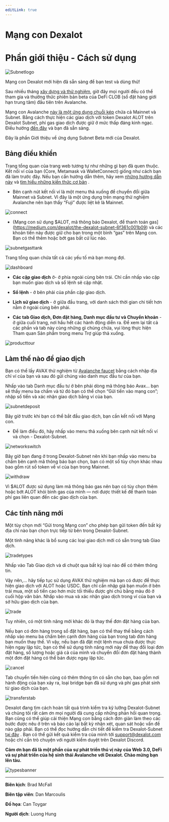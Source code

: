 ```yaml
---
editLink: true
---
```


# Mạng con Dexalot

# Phần giới thiệu - Cách sử dụng

![Subnetlogo](/images/howtouse/Subnetlogo.png)

Mạng con Dexalot mới hiện đã sẵn sàng để bạn test và dùng thử!

Sau nhiều tháng [xây dựng và thử nghiệm](https://medium.com/dexalot/th%E1%BB%AD-nghi%E1%BB%87m-c%C3%B4ng-khai-dexalot-subnet-b6b364f2af60), giờ đây mọi người đều có thể tham gia và thưởng thức phiên bản beta của DeFi CLOB (sổ đặt hàng giới hạn trung tâm) đầu tiên trên Avalanche.

Mạng con Avalanche [này là một ứng dụng chuỗi kép](https://medium.com/dexalot/the-dexalot-subnet-6f361c001b09) chứa cả Mainnet và Subnet. Bằng cách thực hiện các giao dịch với token Dexalot ALOT trên Dexalot Subnet, phí gas giao dịch được giữ ở mức thấp đáng kinh ngạc. Điều hướng [đến đây](https://app.dexalot-test.com/trade) và bạn đã sẵn sàng.

Đây là phần Giới thiệu về ứng dụng Subnet Beta mới của Dexalot.

<YouTube id="vRvaswPuMNg" />

## Bảng điều khiển

Trang tổng quan của trang web tương tự như những gì bạn đã quen thuộc. Kết nối ví của bạn (Core, Metamask và WalletConnect) giống như cách bạn đã làm trước đây. Nếu bạn cần hướng dẫn thêm, hãy xem [những hướng dẫn này](https://medium.com/dexalot/tagged/dexalot-tutorial) và [tìm hiểu những kiến ​​thức cơ bản](https://medium.com/dexalot/learn-the-basics-e893a62261a3) .

* Bên cạnh nút kết nối ví là một menu thả xuống để chuyển đổi giữa Mainnet và Subnet. Vì đây là một ứng dụng trên mạng thử nghiệm Avalanche nên bạn thấy “Fuji” được liệt kê là Mainnet.

![connect](/images/howtouse/connect.png)

* {Mạng con sử dụng $ALOT, mã thông báo Dexalot, để thanh toán gas](https://medium.com/dexalot/the-dexalot-subnet-6f361c001b09) và các khoản tiền này được giữ cho bạn trong một bình “gas” trên Mạng con. Bạn có thể thêm hoặc bớt gas bất cứ lúc nào.

![subnetgasttank](/images/howtouse/subnetgastank.png)

Trang tổng quan chứa tất cả các yếu tố mà bạn mong đợi.

![dashboard](/images/howtouse/dashboard.png)

* **Các cặp giao dịch** ở- ở phía ngoài cùng bên trái. Chỉ cần nhấp vào cặp bạn muốn giao dịch và sổ lệnh sẽ cập nhật.

* **Sổ lệnh** - ở bên phải của phần cặp giao dịch.

* **Lịch sử giao dịch** - ở giữa đầu trang, với danh sách thời gian chi tiết hơn nằm ở ngoài cùng bên phải.

* **Các tab Giao dịch, Đơn đặt hàng, Danh mục đầu tư và Chuyển khoản** - ở giữa cuối trang, nơi hầu hết các hành động diễn ra. Để xem lại tất cả các phần và tab này cùng những gì chúng chứa, vui lòng thực hiện Tham quan Sản phẩm trong menu Trợ giúp thả xuống.

![producttour](/images/howtouse/producttour.png)

## Làm thế nào để giao dịch

Bạn có thể lấy AVAX thử nghiệm từ [Avalanche faucet](https://faucet.avax.network/) bằng cách nhập địa chỉ ví của bạn và sau đó gửi chúng vào danh mục đầu tư của bạn.

Nhấp vào tab Danh mục đầu tư ở bên phải dòng mã thông báo Avax… bạn sẽ thấy menu ba chấm và từ đó bạn có thể chọn “Gửi tiền vào mạng con”; nhập số tiền và xác nhận giao dịch bằng ví của bạn.

![subnetdeposit](/images/howtouse/subnetdeposit.png)

Bây giờ trước khi bạn có thể bắt đầu giao dịch, bạn cần kết nối với Mạng con.

* Để làm điều đó, hãy nhấp vào menu thả xuống bên cạnh nút kết nối ví và chọn - Dexalot-Subnet.

![networkswitch](/images/howtouse/networkswitch.png)

Bây giờ bạn đang ở trong Dexalot-Subnet nên khi bạn nhấp vào menu ba chấm bên cạnh mã thông báo bạn chọn, bạn có một số tùy chọn khác nhau bao gồm rút số token về ví của bạn trong Mainnet.

![withdraw](/images/howtouse/withdraw.png)

Vì $ALOT được sử dụng làm mã thông báo gas nên bạn có tùy chọn thêm hoặc bớt ALOT khỏi bình gas của mình — nơi được thiết kế để thanh toán phí gas liên quan đến các giao dịch của bạn.

## Các tính năng mới

Một tùy chọn mới “Gửi trong Mạng con” cho phép bạn gửi token đến bất kỳ địa chỉ nào bạn chọn trực tiếp từ bên trong Dexalot-Subnet.

Một tính năng khác là bổ sung các loại giao dịch mới có sẵn trong tab Giao dịch.

![tradetypes](/images/howtouse/tradetypes.png)

Nhấp vào Tab Giao dịch và di chuột qua bất kỳ loại nào để có thêm thông tin.

Vậy nên,… hãy tiếp tục sử dụng AVAX thử nghiệm mà bạn có được để thực hiện giao dịch với ALOT hoặc USDC. Bạn chỉ cần nhập giá bạn muốn ở bên trái mua, một số tiền cao hơn mức tối thiểu được ghi chú bằng màu đỏ ở cuối hộp văn bản. Nhấp vào mua và xác nhận giao dịch trong ví của bạn và sở hữu giao dịch của bạn.

![trade](/images/howtouse/trade.png)

Tuy nhiên, có một tính năng mới khác đó là thay thế đơn đặt hàng của bạn.

Nếu bạn có đơn hàng trong sổ đặt hàng, bạn có thể thay thế bằng cách nhấp vào menu ba chấm bên cạnh đơn hàng của bạn trong tab đơn hàng bạn muốn thay thế. Vì vậy, nếu bạn đã đặt một lệnh mua chưa được thực hiện ngay lập tức, bạn có thể sử dụng tính năng mới này để thay đổi loại đơn đặt hàng, số lượng hoặc giá cả của mình và chuyển đổi đơn đặt hàng thành một đơn đặt hàng có thể bán được ngay lập tức.

![cancel](/images/howtouse/cancel.png)

Tab chuyển tiền hiện cũng có thêm thông tin có sẵn cho bạn, bao gồm nơi hành động của bạn xảy ra, loại bridge bạn đã sử dụng và phí gas phát sinh từ giao dịch của bạn.

![transferstab](/images/howtouse/transferstab.png)

Dexalot đang tìm cách hoàn tất quá trình kiểm tra kỹ lưỡng Dexalot-Subnet và chúng tôi rất cảm ơn mọi người đã cung cấp những phản hồi quan trọng. Bạn cũng có thể giúp cải thiện Mạng con bằng cách đơn giản làm theo các bước được nêu ở trên và báo cáo lại bất kỳ nhận xét, quan sát hoặc vấn đề nào gặp phải. Bạn có thể đọc hướng dẫn chi tiết để kiểm tra Dexalot-Subnet [tại đây](https://medium.com/dexalot/th%E1%BB%AD-nghi%E1%BB%87m-c%C3%B4ng-khai-dexalot-subnet-b6b364f2af60) . Bạn có thể gửi kết quả kiểm tra của mình tới [support@dexalot.com](support@dexalot.com) hoặc chỉ cần trò chuyện với người kiểm duyệt trên Dexalot Discord.

**Cảm ơn bạn đã là một phần của sự phát triển thú vị này của Web 3.0, DeFi và sự phát triển của hệ sinh thái Avalanche với Dexalot. Chào mừng bạn lên tàu.**

![typesbanner](/images/howtouse/typesbanner.png)

---

**Biên kịch**: Brad McFall

**Biên tập viên**: Dan Marcoulis

**Đồ họa**: Can Toygar

**Người dịch**: Luong Hung

